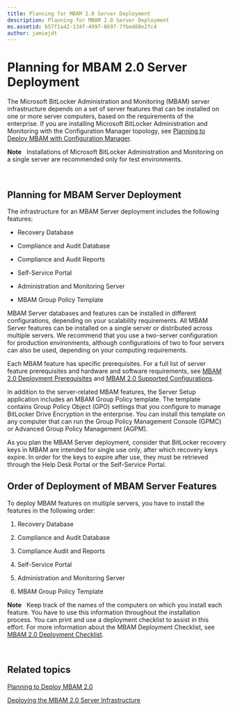 ```yaml
---
title: Planning for MBAM 2.0 Server Deployment
description: Planning for MBAM 2.0 Server Deployment
ms.assetid: b57f1a42-134f-4997-8697-7fbed08e2fc4
author: jamiejdt
---
```


# Planning for MBAM 2.0 Server Deployment


The Microsoft BitLocker Administration and Monitoring (MBAM) server infrastructure depends on a set of server features that can be installed on one or more server computers, based on the requirements of the enterprise. If you are installing Microsoft BitLocker Administration and Monitoring with the Configuration Manager topology, see [Planning to Deploy MBAM with Configuration Manager](planning-to-deploy-mbam-with-configuration-manager-2.md).

**Note**  
Installations of Microsoft BitLocker Administration and Monitoring on a single server are recommended only for test environments.

 

## Planning for MBAM Server Deployment


The infrastructure for an MBAM Server deployment includes the following features:

-   Recovery Database

-   Compliance and Audit Database

-   Compliance and Audit Reports

-   Self-Service Portal

-   Administration and Monitoring Server

-   MBAM Group Policy Template

MBAM Server databases and features can be installed in different configurations, depending on your scalability requirements. All MBAM Server features can be installed on a single server or distributed across multiple servers. We recommend that you use a two-server configuration for production environments, although configurations of two to four servers can also be used, depending on your computing requirements.

Each MBAM feature has specific prerequisites. For a full list of server feature prerequisites and hardware and software requirements, see [MBAM 2.0 Deployment Prerequisites](mbam-20-deployment-prerequisites-mbam-2.md) and [MBAM 2.0 Supported Configurations](mbam-20-supported-configurations-mbam-2.md).

In addition to the server-related MBAM features, the Server Setup application includes an MBAM Group Policy template. The template contains Group Policy Object (GPO) settings that you configure to manage BitLocker Drive Encryption in the enterprise. You can install this template on any computer that can run the Group Policy Management Console (GPMC) or Advanced Group Policy Management (AGPM).

As you plan the MBAM Server deployment, consider that BitLocker recovery keys in MBAM are intended for single use only, after which recovery keys expire. In order for the keys to expire after use, they must be retrieved through the Help Desk Portal or the Self-Service Portal.

## Order of Deployment of MBAM Server Features


To deploy MBAM features on multiple servers, you have to install the features in the following order:

1.  Recovery Database

2.  Compliance and Audit Database

3.  Compliance Audit and Reports

4.  Self-Service Portal

5.  Administration and Monitoring Server

6.  MBAM Group Policy Template

**Note**  
Keep track of the names of the computers on which you install each feature. You have to use this information throughout the installation process. You can print and use a deployment checklist to assist in this effort. For more information about the MBAM Deployment Checklist, see [MBAM 2.0 Deployment Checklist](mbam-20-deployment-checklist-mbam-2.md).

 

## Related topics


[Planning to Deploy MBAM 2.0](planning-to-deploy-mbam-20-mbam-2.md)

[Deploying the MBAM 2.0 Server Infrastructure](deploying-the-mbam-20-server-infrastructure-mbam-2.md)

 

 





